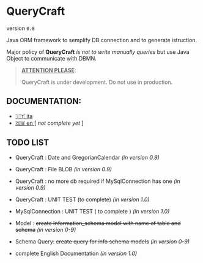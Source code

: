 # QueryCraft

version `0.8`

Java  ORM framework to semplify DB connection and to generate istruction.

Major policy of **QueryCraft** *is not to write manually queries* but use Java Object to communicate with DBMN.



> **<u>ATTENTION PLEASE</u>**:
>
> QueryCraft is under development. Do not use in production.



## DOCUMENTATION:

- [ :it: ita ](documentation-md/ITALIAN_DOC.md)   
- [ :gb: en ](documentation-md/ENGLISH_DOC.md) [ *not complete yet* ]  

## TODO LIST

- QueryCraft : Date and GregorianCalendar *(in version 0.9)*

- QueryCraft : File BLOB *(in version 0.9)*

- QueryCraft : no more db required if MySqlConnection has one *(in version 0.9)*

- QueryCraft : UNIT TEST (to complete) *(in version 1.0)*

  



- MySqlConnection : UNIT TEST ( to complete ) *(in version 1.0)*



- Model : ~~create Information_schema model with name of table and schema~~  *(in version 0-9)*

- Schema Query: ~~create query for info schema models~~  *(in version 0-9)*

  

- complete English Documentation *(in version 1.0)*
